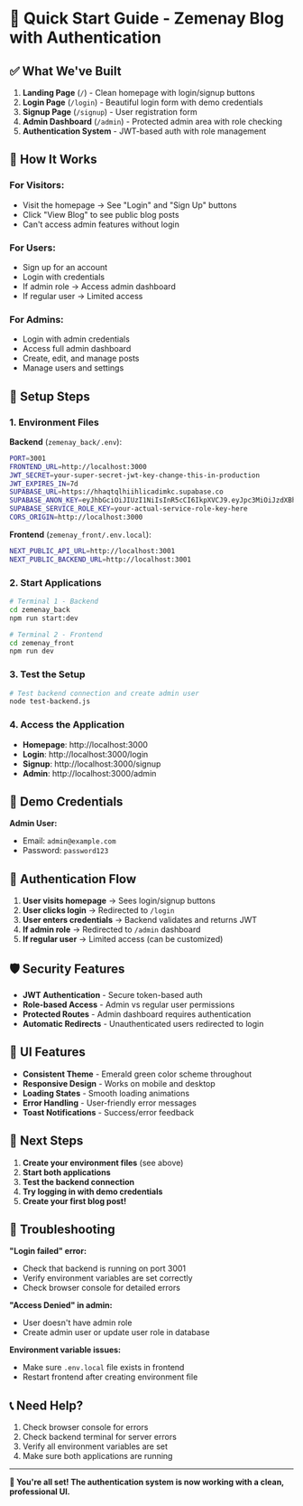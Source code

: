 # 🚀 Quick Start Guide - Zemenay Blog with Authentication

## ✅ What We've Built

1. **Landing Page** (`/`) - Clean homepage with login/signup buttons
2. **Login Page** (`/login`) - Beautiful login form with demo credentials
3. **Signup Page** (`/signup`) - User registration form
4. **Admin Dashboard** (`/admin`) - Protected admin area with role checking
5. **Authentication System** - JWT-based auth with role management

## 🎯 How It Works

### **For Visitors:**
- Visit the homepage → See "Login" and "Sign Up" buttons
- Click "View Blog" to see public blog posts
- Can't access admin features without login

### **For Users:**
- Sign up for an account
- Login with credentials
- If admin role → Access admin dashboard
- If regular user → Limited access

### **For Admins:**
- Login with admin credentials
- Access full admin dashboard
- Create, edit, and manage posts
- Manage users and settings

## 🔧 Setup Steps

### **1. Environment Files**

**Backend** (`zemenay_back/.env`):
```bash
PORT=3001
FRONTEND_URL=http://localhost:3000
JWT_SECRET=your-super-secret-jwt-key-change-this-in-production
JWT_EXPIRES_IN=7d
SUPABASE_URL=https://hhaqtqlhiihlicadimkc.supabase.co
SUPABASE_ANON_KEY=eyJhbGciOiJIUzI1NiIsInR5cCI6IkpXVCJ9.eyJpc3MiOiJzdXBhYmFzZSIsInJlZiI6ImhoYXF0cWxoaWlobGljYWRpbWtjIiwicm9sZSI6ImFub24iLCJpYXQiOjE3NTQ1NTY2NjUsImV4cCI6MjA3MDEzMjY2NX0.WpXROJQSDKxyzRilyUbmUnlSLxzW9orQn4Nllk3t3Hw
SUPABASE_SERVICE_ROLE_KEY=your-actual-service-role-key-here
CORS_ORIGIN=http://localhost:3000
```

**Frontend** (`zemenay_front/.env.local`):
```bash
NEXT_PUBLIC_API_URL=http://localhost:3001
NEXT_PUBLIC_BACKEND_URL=http://localhost:3001
```

### **2. Start Applications**

```bash
# Terminal 1 - Backend
cd zemenay_back
npm run start:dev

# Terminal 2 - Frontend
cd zemenay_front
npm run dev
```

### **3. Test the Setup**

```bash
# Test backend connection and create admin user
node test-backend.js
```

### **4. Access the Application**

- **Homepage**: http://localhost:3000
- **Login**: http://localhost:3000/login
- **Signup**: http://localhost:3000/signup
- **Admin**: http://localhost:3000/admin

## 👤 Demo Credentials

**Admin User:**
- Email: `admin@example.com`
- Password: `password123`

## 🔐 Authentication Flow

1. **User visits homepage** → Sees login/signup buttons
2. **User clicks login** → Redirected to `/login`
3. **User enters credentials** → Backend validates and returns JWT
4. **If admin role** → Redirected to `/admin` dashboard
5. **If regular user** → Limited access (can be customized)

## 🛡️ Security Features

- **JWT Authentication** - Secure token-based auth
- **Role-based Access** - Admin vs regular user permissions
- **Protected Routes** - Admin dashboard requires authentication
- **Automatic Redirects** - Unauthenticated users redirected to login

## 🎨 UI Features

- **Consistent Theme** - Emerald green color scheme throughout
- **Responsive Design** - Works on mobile and desktop
- **Loading States** - Smooth loading animations
- **Error Handling** - User-friendly error messages
- **Toast Notifications** - Success/error feedback

## 🚀 Next Steps

1. **Create your environment files** (see above)
2. **Start both applications**
3. **Test the backend connection**
4. **Try logging in with demo credentials**
5. **Create your first blog post!**

## 🔧 Troubleshooting

**"Login failed" error:**
- Check that backend is running on port 3001
- Verify environment variables are set correctly
- Check browser console for detailed errors

**"Access Denied" in admin:**
- User doesn't have admin role
- Create admin user or update user role in database

**Environment variable issues:**
- Make sure `.env.local` file exists in frontend
- Restart frontend after creating environment file

## 📞 Need Help?

1. Check browser console for errors
2. Check backend terminal for server errors
3. Verify all environment variables are set
4. Make sure both applications are running

---

**🎉 You're all set! The authentication system is now working with a clean, professional UI.** 